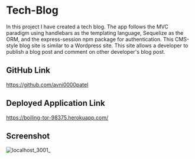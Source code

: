 # Tech-Blog
In this project I have created a tech blog. The app follows the MVC paradigm using handlebars as the templating language, Sequelize as the ORM, and the express-session npm package for authentication. This CMS-style blog site is similar to a Wordpress site. This site allows a developer to publish a blog post and comment on other developer's blog post.
## GitHub Link
https://github.com/avni0000patel
## Deployed Application Link
https://boiling-tor-98375.herokuapp.com/
## Screenshot
![localhost_3001_](https://user-images.githubusercontent.com/104175474/189507515-ebb5b8ce-c78f-42ad-9acb-e9355f5a6978.png)
